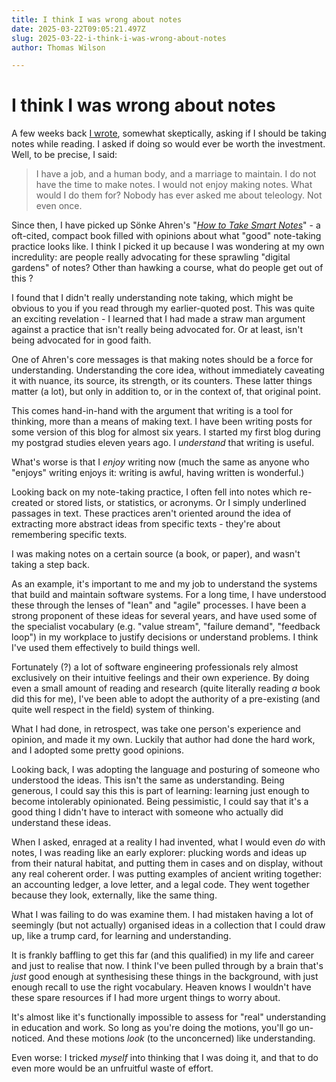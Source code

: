 ```yaml
---
title: I think I was wrong about notes
date: 2025-03-22T09:05:21.497Z
slug: 2025-03-22-i-think-i-was-wrong-about-notes
author: Thomas Wilson

---
```

# I think I was wrong about notes

A few weeks back [I wrote](/blog/2025-02-19-should-i-be-taking-notes), somewhat skeptically, asking if I should be taking notes while reading.  I asked if doing so would ever be worth the investment.  Well, to be precise, I said: 

> I have a job, and a human body, and a marriage to maintain. I do not have the time to make notes. I would not enjoy making notes. What would I do them for? Nobody has ever asked me about teleology. Not even once.

Since then, I have picked up Sönke Ahren's "[*How to Take Smart Notes*](https://www.soenkeahrens.de/en/takesmartnotes)" - a oft-cited, compact book filled with opinions about what "good" note-taking practice looks like.  I think I picked it up because I was wondering at my own incredulity: are people really advocating for these sprawling "digital gardens" of notes?  Other than hawking a course, what do people get out of this ?

I found that I didn't really understanding note taking, which might be obvious to you if you read through my earlier-quoted post.  This was quite an exciting revelation - I learned that I had made a straw man argument against a practice that isn't really being advocated for.  Or at least, isn't being advocated for in good faith.

One of Ahren's core messages is that making notes should be a force for understanding.  Understanding the core idea, without immediately caveating it with nuance, its source, its strength, or its counters.  These latter things matter (a lot), but only in addition to, or in the context of, that original point.  

This comes hand-in-hand with the argument that writing is a tool for thinking, more than a means of making text.  I have been writing posts for some version of this blog for almost six years.  I started my first blog during my postgrad studies eleven years ago.  I *understand* that writing is useful.

What's worse is that I *enjoy* writing now (much the same as anyone who "enjoys" writing enjoys it: writing is awful, having written is wonderful.)

Looking back on my note-taking practice, I often fell into notes which re-created or stored lists, or statistics, or acronyms.  Or I simply underlined passages in text.  These practices aren't oriented around the idea of extracting more abstract ideas from specific texts - they're about remembering specific texts.

I was making notes on a certain source (a book, or paper), and wasn't taking a step back.

As an example, it's important to me and my job to understand the systems that build and maintain software systems.  For a long time, I have understood these through the lenses of "lean" and "agile" processes.  I have been a strong proponent of these ideas for several years, and have used some of the specialist vocabulary (e.g. "value stream", "failure demand", "feedback loop") in my workplace to justify decisions or understand problems.  I think I've used them effectively to build things well.

Fortunately (?) a lot of software engineering professionals rely almost exclusively on their intuitive feelings and their own experience.  By doing even a small amount of reading and research (quite literally reading *a* book did this for me), I've been able to adopt the authority of a pre-existing (and quite well respect in the field) system of thinking. 

What I had done, in retrospect, was take one person's experience and opinion, and made it my own.  Luckily that author had done the hard work, and I adopted some pretty good opinions.

Looking back, I was adopting the language and posturing of someone who understood the ideas.  This isn't the same as understanding.  Being generous, I could say this this is part of learning: learning just enough to become intolerably opinionated.  Being pessimistic, I could say that it's a good thing I didn't have to interact with someone who actually did understand these ideas.

When I asked, enraged at a reality I had invented, what I would even *do* with notes, I was reading like an early explorer: plucking words and ideas up from their natural habitat, and putting them in cases and on display, without any real coherent order.  I was putting examples of ancient writing together: an accounting ledger, a love letter, and a legal code.  They went together because they look, externally, like the same thing.

What I was failing to do was examine them.  I had mistaken having a lot of seemingly (but not actually) organised ideas in a collection that I could draw up, like a trump card, for learning and understanding. 

It is frankly baffling to get this far (and this qualified) in my life and career and just to realise that now.  I think I've been pulled through by a brain that's *just* good enough at synthesising these things in the background, with just enough recall to use the right vocabulary.  Heaven knows I wouldn't have these spare resources if I had more urgent things to worry about.

It's almost like it's functionally impossible to assess for "real" understanding in education and work.  So long as you're doing the motions, you'll go un-noticed.  And these motions *look* (to the unconcerned) like understanding.  

Even worse: I tricked *myself* into thinking that I was doing it, and that to do even more would be an unfruitful waste of effort.